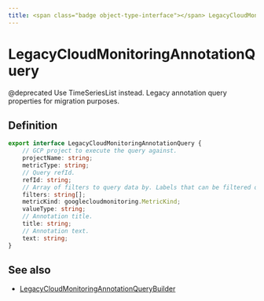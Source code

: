 ```yaml
---
title: <span class="badge object-type-interface"></span> LegacyCloudMonitoringAnnotationQuery
---
```

# <span class="badge object-type-interface"></span> LegacyCloudMonitoringAnnotationQuery

@deprecated Use TimeSeriesList instead. Legacy annotation query properties for migration purposes.

## Definition

```typescript
export interface LegacyCloudMonitoringAnnotationQuery {
	// GCP project to execute the query against.
	projectName: string;
	metricType: string;
	// Query refId.
	refId: string;
	// Array of filters to query data by. Labels that can be filtered on are defined by the metric.
	filters: string[];
	metricKind: googlecloudmonitoring.MetricKind;
	valueType: string;
	// Annotation title.
	title: string;
	// Annotation text.
	text: string;
}

```
## See also

 * <span class="badge builder"></span> [LegacyCloudMonitoringAnnotationQueryBuilder](./builder-LegacyCloudMonitoringAnnotationQueryBuilder.md)
